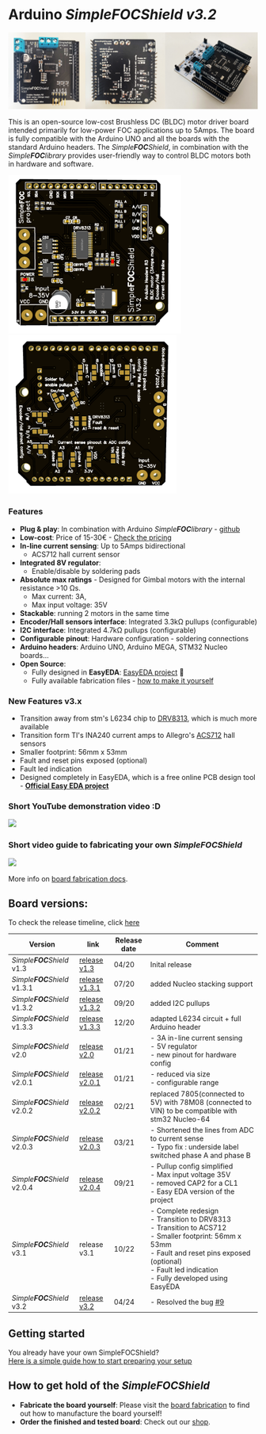 # Arduino *Simple**FOC**Shield* *v3.2*


<img src="images/top_botv3.jpg" >

This is an open-source low-cost Brushless DC (BLDC) motor driver board intended primarily for low-power FOC applications up to 5Amps. The board is fully compatible with the Arduino UNO and all the boards with the standard Arduino headers. The *Simple**FOC**Shield*, in combination with the *Simple**FOC**library* provides user-friendly way to control BLDC motors both in hardware and software. 

<img src="images/top.png"  height="320px"><img src="images/bottom.png"  height="320px">

### Features
- **Plug & play**: In combination with Arduino *Simple**FOC**library* - [github](https://github.com/simplefoc/Arduino-FOC)
- **Low-cost**: Price of 15-30€ - [Check the pricing](https://www.simplefoc.com/shop) 
- **In-line current sensing**: Up to 5Amps bidirectional
   - ACS712 hall current sensor
- **Integrated 8V regulator**: 
   - Enable/disable by soldering pads
- **Absolute max ratings** - Designed for Gimbal motors with the internal resistance >10 Ωs. 
   - Max current: 3A, 
   - Max input voltage: 35V
- **Stackable**: running 2 motors in the same time
- **Encoder/Hall sensors interface**: Integrated 3.3kΩ pullups (configurable)
- **I2C interface**: Integrated 4.7kΩ pullups (configurable)
- **Configurable pinout**: Hardware configuration - soldering connections
- **Arduino headers**: Arduino UNO, Arduino MEGA, STM32 Nucleo boards...
- **Open Source**: 
   - Fully designed in **EasyEDA**: [EasyEDA project](https://oshwlab.com/the.skuric/simplefocshield_copy_copy) 🎉
   - Fully available fabrication files - [how to make it yourself](https://docs.simplefoc.com/arduino_simplefoc_shield_fabrication)

### New Features v3.x
 - Transition away from stm's L6234 chip to [DRV8313](https://www.ti.com/lit/ds/symlink/drv8313.pdf?ts=1719079575798), which is much more available
 - Transition form TI's INA240 current amps to Allegro's [ACS712](https://www.sparkfun.com/datasheets/BreakoutBoards/0712.pdf) hall sensors
 - Smaller footprint: 56mm x 53mm
 - Fault and reset pins exposed (optional)
 - Fault led indication
 - Designed completely in EasyEDA, which is a free online PCB design tool - **[Official Easy EDA project](https://oshwlab.com/the.skuric/simplefocshield_copy_copy)**

### Short YouTube demonstration video :D
<p align="">
<a href="https://youtu.be/G5pbo0C6ujE">
<img src="https://docs.simplefoc.com/extras/Images/foc_shield_video.jpg"  height="320px">
</a>
</p>


### Short video guide to fabricating your own *Simple**FOC**Shield* 
<p align="">
<a href="https://youtu.be/sax_9sUgBuk">
<img src="./images/fabrication_youtube_thumbnail.png"  height="320px">
</a>
</p>

More info on [board fabrication docs](https://docs.simplefoc.com/arduino_simplefoc_shield_fabrication).


## Board versions:

To check the release timeline, click [here](https://github.com/simplefoc/Arduino-SimpleFOCShield/releases) 

Version  |link | Release date | Comment
----- | ----- | ---- | ----
*Simple**FOC**Shield* v1.3 |[release v1.3](https://github.com/simplefoc/Arduino-SimpleFOCShield/releases/tag/v1.3) | 04/20 | Inital release
*Simple**FOC**Shield* v1.3.1 | [release v1.3.1](https://github.com/simplefoc/Arduino-SimpleFOCShield/releases/tag/v1.3.1) | 07/20 | added Nucleo stacking support
*Simple**FOC**Shield* v1.3.2 |[release v1.3.2](https://github.com/simplefoc/Arduino-SimpleFOCShield/releases/tag/v1.3.2) | 09/20 | added I2C pullups
*Simple**FOC**Shield* v1.3.3 |[release v1.3.3](https://github.com/simplefoc/Arduino-SimpleFOCShield/releases/tag/v1.3.3) | 12/20 | adapted L6234 circuit + full Arduino header
*Simple**FOC**Shield* v2.0 |[release v2.0](https://github.com/simplefoc/Arduino-SimpleFOCShield/releases/tag/v2.0) | 01/21 | - 3A in-line current sensing <br>- 5V regulator <br>- new pinout for hardware config 
*Simple**FOC**Shield* v2.0.1 |[release v2.0.1](https://github.com/simplefoc/Arduino-SimpleFOCShield/releases/tag/v2.0.1) | 01/21 | - reduced via size <br> - configurable range
*Simple**FOC**Shield* v2.0.2 |[release v2.0.2](https://github.com/simplefoc/Arduino-SimpleFOCShield/releases/tag/v2.0.2) | 02/21 | replaced 7805(connected to 5V) with 78M08 (connected to VIN) to be compatible with stm32 Nucleo-64
*Simple**FOC**Shield* v2.0.3 |[release v2.0.3](https://github.com/simplefoc/Arduino-SimpleFOCShield/releases/tag/v2.0.3) | 03/21 | - Shortened the lines from ADC to current sense <br> - Typo fix : underside label switched phase A and phase B
*Simple**FOC**Shield* v2.0.4 |[release v2.0.4](https://github.com/simplefoc/Arduino-SimpleFOCShield/releases/tag/v2.0.4) | 09/21 | - Pullup config simplified <br> - Max input voltage 35V <br> - removed CAP2 for a CL1 <br> - Easy EDA version of the project
*Simple**FOC**Shield* v3.1 |release v3.1 | 10/22 | - Complete redesign <br> - Transition to DRV8313 <br> - Transition to ACS712 <br> - Smaller footprint: 56mm x 53mm<br> - Fault and reset pins exposed (optional) <br> - Fault led indication <br>- Fully developed using EasyEDA
*Simple**FOC**Shield* v3.2 |[release v3.2](https://github.com/simplefoc/Arduino-SimpleFOCShield/releases/tag/v2.0.4) | 04/24 | - Resolved the bug [#9](https://github.com/simplefoc/Arduino-SimpleFOCShield/issues/9)

## Getting started
You already have your own <span class="simple">Simple<span class="foc">FOC</span>Shield</span>? <br>
[Here is a simple guide how to start preparing your setup](https://docs.simplefoc.com/arduino_simplefoc_shield_installation)


## How to get hold of the *<span class="simple">Simple<span class="foc">FOC</span>Shield</span>*
- **Fabricate the board yourself**:  Please visit the [board fabrication](https://docs.simplefoc.com/arduino_simplefoc_shield_fabrication) to find out how to manufacture the board yourself!<br>
- **Order the finished and tested board**:  Check out our [shop](https://simplefoc.com/simplefoc_shield_product).
